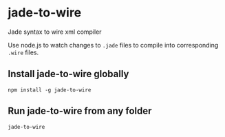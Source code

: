 jade-to-wire
============

Jade syntax to wire xml compiler

Use node.js to watch changes to `.jade` files to compile into corresponding `.wire` files.

## Install jade-to-wire globally

`npm install -g jade-to-wire`


## Run jade-to-wire from any folder

`jade-to-wire`
